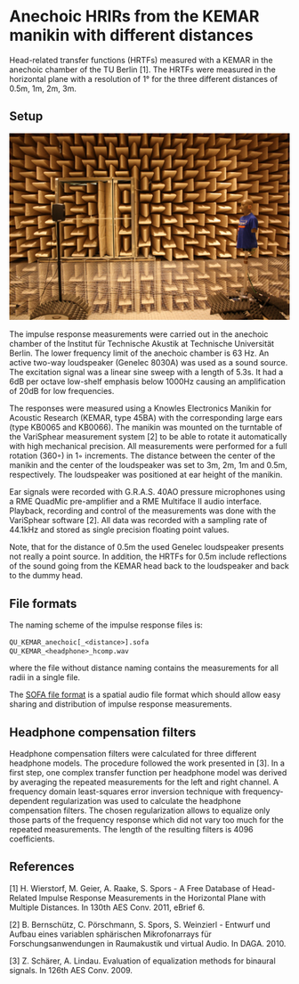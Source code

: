 Anechoic HRIRs from the KEMAR manikin with different distances
==============================================================

Head-related transfer functions (HRTFs) measured with a KEMAR in the anechoic
chamber of the TU Berlin [1].  The HRTFs were measured in the horizontal plane
with a resolution of 1° for the three different distances of 0.5m, 1m, 2m, 3m.

## Setup

![Setup](setup.jpg)

The impulse response measurements were carried out in the anechoic chamber of
the Institut für Technische Akustik at Technische Universität Berlin.  The lower
frequency limit of the anechoic chamber is 63 Hz. An active two-way loudspeaker
(Genelec 8030A) was used as a sound source. The excitation signal was a linear
sine sweep with a length of 5.3s. It had a 6dB per octave low-shelf emphasis
below 1000Hz causing an amplification of 20dB for low frequencies.

The responses were measured using a Knowles Electronics Manikin for Acoustic
Research (KEMAR, type 45BA) with the corresponding large ears (type KB0065 and
KB0066). The manikin was mounted on the turntable of the VariSphear measurement
system [2] to be able to rotate it automatically with high mechanical precision.
All measurements were performed for a full rotation (360◦) in 1◦ increments. The
distance between the center of the manikin and the center of the loudspeaker was
set to 3m, 2m, 1m and 0.5m, respectively. The loudspeaker was positioned at ear
height of the manikin.

Ear signals were recorded with G.R.A.S. 40AO pressure microphones using a RME
QuadMic pre-amplifier and a RME Multiface II audio interface. Playback,
recording and control of the measurements was done with the VariSphear software
[2]. All data was recorded with a sampling rate of 44.1kHz and stored as single
precision floating point values.

Note, that for the distance of 0.5m the used Genelec loudspeaker presents not
really a point source. In addition, the HRTFs for 0.5m include reflections of
the sound going from the KEMAR head back to the loudspeaker and back to the
dummy head.

## File formats

The naming scheme of the impulse response files is:
```
QU_KEMAR_anechoic[_<distance>].sofa
QU_KEMAR_<headphone>_hcomp.wav
```
where the file without distance naming contains the measurements for all radii
in a single file.

The [SOFA file
format](http://www.sofaconventions.org/mediawiki/index.php/Main_Page) is a
spatial audio file format which should allow easy sharing and distribution of
impulse response measurements.

## Headphone compensation filters

Headphone compensation filters were calculated for three different headphone
models. The procedure followed the work presented in [3]. In a first step, one
complex transfer function per headphone model was derived by averaging the
repeated measurements for the left and right channel. A frequency domain
least-squares error inversion technique with frequency-dependent regularization
was used to calculate the headphone compensation filters. The chosen
regularization allows to equalize only those parts of the frequency response
which did not vary too much for the repeated measurements. The length of the
resulting filters is 4096 coefficients.

## References

[1] H. Wierstorf, M. Geier, A. Raake, S. Spors - A Free Database of Head-Related
Impulse Response Measurements in the Horizontal Plane with Multiple Distances.
In 130th AES Conv. 2011, eBrief 6.

[2] B. Bernschütz, C. Pörschmann, S. Spors, S. Weinzierl - Entwurf und Aufbau eines variablen sphärischen Mikrofonarrays für Forschungsanwendungen
in Raumakustik und virtual Audio. In DAGA. 2010.

[3] Z. Schärer, A. Lindau. Evaluation of equalization methods for binaural signals. In 126th AES Conv. 2009.
